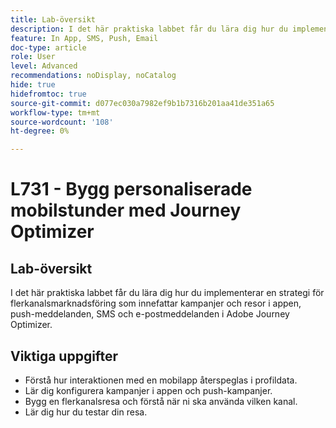 ```yaml
---
title: Lab-översikt
description: I det här praktiska labbet får du lära dig hur du implementerar en strategi för flerkanalsmarknadsföring som innefattar kampanjer och resor i appen, push-meddelanden, SMS och e-postmeddelanden i Adobe Journey Optimizer.
feature: In App, SMS, Push, Email
doc-type: article
role: User
level: Advanced
recommendations: noDisplay, noCatalog
hide: true
hidefromtoc: true
source-git-commit: d077ec030a7982ef9b1b7316b201aa41de351a65
workflow-type: tm+mt
source-wordcount: '108'
ht-degree: 0%

---
```



# L731 - Bygg personaliserade mobilstunder med Journey Optimizer

## Lab-översikt

I det här praktiska labbet får du lära dig hur du implementerar en strategi för flerkanalsmarknadsföring som innefattar kampanjer och resor i appen, push-meddelanden, SMS och e-postmeddelanden i Adobe Journey Optimizer.

## Viktiga uppgifter

* Förstå hur interaktionen med en mobilapp återspeglas i profildata.
* Lär dig konfigurera kampanjer i appen och push-kampanjer.
* Bygg en flerkanalsresa och förstå när ni ska använda vilken kanal.
* Lär dig hur du testar din resa.
